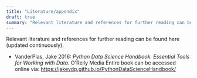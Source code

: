 ```yaml
---
title: "Literature/appendix"
draft: true
summary: "Relevant literature and references for further reading can be found here (updated continuously)."
---
```


Relevant literature and references for further reading can be found here (updated continuously).


- VanderPlas, Jake 2016: *Python Data Science Handbook. Essential Tools for Working with Data*. O'Reily Media
Entire book can be accessed online via: https://jakevdp.github.io/PythonDataScienceHandbook/



